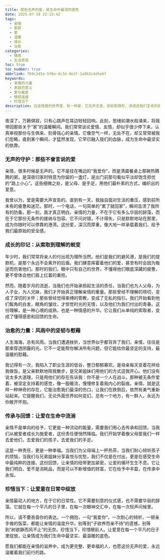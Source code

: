 ```yaml
---
title: 那些无声的爱，是生命中最深的底色
date: 2025-07-18 22:15:42
tags:
  - 亲情
  - 家庭
  - 爱
  - 温暖
  - 成长
  - 治愈
categories:
  - 情感
  - 生活感悟
toc: true
toc_number: true
abbrlink: 7b9c2d1e-5f8a-4c3d-9e2f-1a0b3c4d5e6f
keywords:
  - 亲情的力量
  - 家庭的意义
  - 爱与被爱
  - 情感连接
  - 珍惜当下
description: 在这喧嚣的世界里，有一种爱，它无声无息，却如影随形，渗透进我们生命的每一个角落。它不是轰轰烈烈的誓言，也不是转瞬即逝的激情，而是那份最深沉、最持久的亲情。它像一棵老树，根系深扎，无论风雨，都默默支撑着我们。今天，我想与你一同，轻轻拨开记忆的尘埃，感受这份生命中最温暖的底色。
---
```


夜深了，万籁俱寂，只有心跳声在耳边轻轻回响。此刻，思绪如潮水般涌来，将我带回那些关于“家”的温暖瞬间。我们常常谈论爱情、友情，却似乎很少停下来，认真审视那份与生俱来、刻骨铭心的亲情。它像空气一样，无处不在，却又常常被我们忽略，直到某个瞬间，才猛然发现，它早已融入我们的血脉，成为生命中最坚实的依靠。

### 无声的守护：那些不曾言说的爱

亲情，很多时候是无声的。它不是挂在嘴边的“我爱你”，而是清晨餐桌上那碗热腾腾的粥，是深夜归家时特意为你留的一盏灯，是出门前那句看似平淡却饱含担忧的“路上小心”。这些细微之处，是父母、是手足，用他们最朴素的方式，编织出的爱意。

我曾以为，爱是需要大声宣告的。直到有一天，我独自面对生活的重压，感到前所未有的疲惫和迷茫。那时，一个电话，一句简单的“累了就回家”，瞬间击溃了我所有的防备。那一刻，我才真正明白，亲情的力量，不在于它有多么华丽的辞藻，而在于它那份无条件的接纳与包容。它不问对错，不计得失，只是默默地站在那里，成为你随时可以停靠的港湾。这份爱，深沉而厚重，像大地一样承载着我们，给予我们最原始的安全感。

### 成长的印记：从索取到理解的蜕变

年少时，我们常常将亲人的付出视为理所当然。他们是我们的避风港，是我们的提款机，是那个永远不会离开的后盾。我们肆意挥霍着他们的爱，甚至有时会因为叛逆而伤害他们。那时的我们，眼中只有自己的世界，不懂得他们眼底深藏的疲惫，更不曾体会他们肩上扛着的重担。

然而，随着岁月的流逝，当我们也开始承担起生活的责任，当我们也为人父母，为人子女，为人兄妹，我们才开始真正理解亲情的重量。那些曾经不理解的唠叨，变成了深切的关怀；那些曾经觉得束缚的管教，变成了无私的指引。我们开始看到他们鬓角的白发，眼角的皱纹，才惊觉时光的无情，以及他们为我们付出的青春。这份理解，是一种心境的成熟，也是一种情感的升华。它让我们从单纯的索取者，变成了懂得感恩和回馈的生命。

### 治愈的力量：风雨中的坚韧与慰藉

人生海海，总有风雨。当我们遭遇挫折，当世界似乎都背弃了我们，亲情，往往是那束穿透阴霾的光。它不一定能帮你解决所有问题，但它能给你最坚定的支持，最温暖的慰藉。

我记得有一次，我陷入了职业生涯的低谷，整日郁郁寡欢。是母亲每天变着花样给我做饭，是父亲默默地陪我散步，是兄弟姐妹们用他们的方式逗我开心。他们没有说太多大道理，只是用他们的存在告诉我：你不是一个人在战斗。那种被无条件爱着、被坚定支持着的感觉，像一股暖流，慢慢修复着我内心的裂痕。亲情，就是这样一种神奇的存在，它能治愈我们最深的伤口，让我们在跌倒后，依然有勇气重新站起来。它提醒我们，无论外面世界如何变幻，总有一个地方，有一群人，永远为你敞开怀抱。

### 传承与回馈：让爱在生命中流淌

亲情不是单向的给予，它更是一种流动的能量，需要我们用心去传承和回馈。当我们从被爱者成长为施爱者，这份责任便悄然降临。我们开始学着像父母爱我们一样去爱他们，去爱我们的孩子，去爱我们的手足。

这是一种责任，更是一种幸福。当我们为父母端上一杯热茶，当我们耐心倾听孩子的烦恼，当我们与兄弟姐妹分享喜悦与忧愁，我们不仅是在付出，更是在感受生命中最纯粹的连接。这份回馈，让亲情的纽带更加紧密，让爱的循环生生不息。它让我们明白，爱不是消耗品，而是可以不断增值的财富，它在给予中丰盈，在传承中永恒。

### 珍惜当下：让爱意在日常中绽放

亲情最动人的地方，在于它的日常性。它不需要刻意的仪式感，也不需要华丽的辞藻。它就在每一个平凡的日子里，在每一次眼神交汇中，在每一次轻声问候里。

所以，请不要吝啬你的表达。一个拥抱，一句“我爱你”，一次耐心的倾听，一顿亲手做的饭菜，都能让亲情的温度升华。别等到“子欲养而亲不待”的遗憾，别等到“树欲静而风不止”的无奈。珍惜当下，珍惜眼前人。让爱意在每一个平凡的日子里绽放，让亲情成为我们生命中最坚实、最温暖的底色。

愿我们都能在亲情的滋养中，成为更完整、更幸福的人，也愿这份无声的爱，永远温暖着我们前行的路。